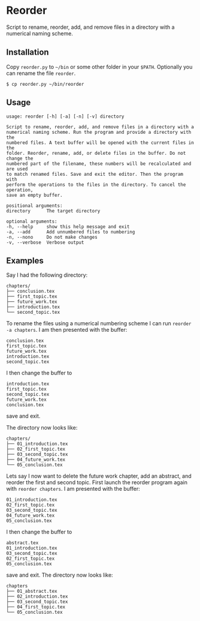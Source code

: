 # Reorder

Script to rename, reorder, add, and remove files in a directory with a numerical naming scheme.

## Installation
Copy `reorder.py` to `~/bin` or some other folder in your `$PATH`. Optionally you can rename the file `reorder`.

    $ cp reorder.py ~/bin/reorder

## Usage
    usage: reorder [-h] [-a] [-n] [-v] directory

    Script to rename, reorder, add, and remove files in a directory with a
    numerical naming scheme. Run the program and provide a directory with the
    numbered files. A text buffer will be opened with the current files in the
    folder. Reorder, rename, add, or delete files in the buffer. Do not change the
    numbered part of the filename, these numbers will be recalculated and are used
    to match renamed files. Save and exit the editor. Then the program with
    perform the operations to the files in the directory. To cancel the operation,
    save an empty buffer.

    positional arguments:
    directory      The target directory

    optional arguments:
    -h, --help     show this help message and exit
    -a, --add      Add unnumbered files to numbering
    -n, --nono     Do not make changes
    -v, --verbose  Verbose output

## Examples
Say I had the following directory:

    chapters/
    ├── conclusion.tex
    ├── first_topic.tex
    ├── future_work.tex
    ├── introduction.tex
    └── second_topic.tex

To rename the files using a numerical numbering scheme I can run `reorder -a chapters`.
I am then presented with the buffer:

    conclusion.tex
    first_topic.tex
    future_work.tex
    introduction.tex
    second_topic.tex

I then change the buffer to 

    introduction.tex
    first_topic.tex
    second_topic.tex
    future_work.tex
    conclusion.tex

save and exit.

The directory now looks like:

    chapters/
    ├── 01_introduction.tex
    ├── 02_first_topic.tex
    ├── 03_second_topic.tex
    ├── 04_future_work.tex
    └── 05_conclusion.tex

Lets say I now want to delete the future work chapter, add an abstract, and reorder the first and second topic.
First launch the reorder program again with `reorder chapters`. I am presented with the buffer:

    01_introduction.tex
    02_first_topic.tex
    03_second_topic.tex
    04_future_work.tex
    05_conclusion.tex

I then change the buffer to

    abstract.tex
    01_introduction.tex
    03_second_topic.tex
    02_first_topic.tex
    05_conclusion.tex

save and exit.
The directory now looks like:

    chapters
    ├── 01_abstract.tex
    ├── 02_introduction.tex
    ├── 03_second_topic.tex
    ├── 04_first_topic.tex
    └── 05_conclusion.tex
